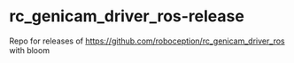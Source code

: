 # rc_genicam_driver_ros-release
Repo for releases of https://github.com/roboception/rc_genicam_driver_ros with bloom 
